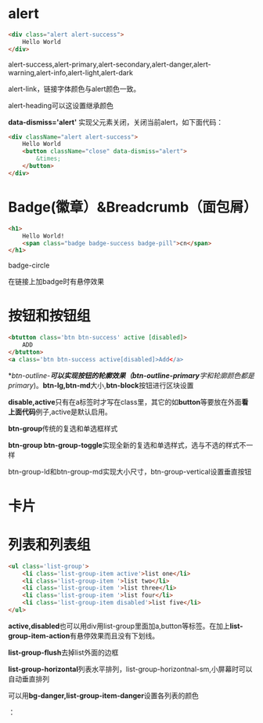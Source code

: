 # alert

```html
<div class="alert alert-success">
    Hello World
</div>
```

alert-success,alert-primary,alert-secondary,alert-danger,alert-warning,alert-info,alert-light,alert-dark

alert-link，链接字体颜色与alert颜色一致。

alert-heading可以这设置继承颜色

**data-dismiss='alert'** 实现父元素关闭，关闭当前alert，如下面代码：

```html
<div className="alert alert-success">
    Hello World
    <button className="close" data-dismiss="alert">
        &times;
    </button>
</div>
```



# Badge(徽章）&Breadcrumb（面包屑）

```html
<h1>
    Hello World!
    <span class="badge badge-success badge-pill">cn</span>
</h1>
```

badge-circle

在链接上加badge时有悬停效果

# 按钮和按钮组

```html
<btutton class='btn btn-success' active [disabled]>
    ADD
</btutton>
<a class='btn btn-success active[disabled]>Add</a>
```

**btn-outline-***可以实现按钮的轮廓效果（btn-outline-primary**字和轮廓颜色都是primary**)。**btn-lg,btn-md**大小,**btn-block**按钮进行区块设置

**disable,active**只有在a标签时才写在class里，其它的如**button**等要放在外面**看上面代码**例子,active是默认启用。

**btn-group**传统的复选和单选框样式

**btn-group btn-group-toggle**实现全新的复选和单选样式，选与不选的样式不一样

btn-group-ld和btn-group-md实现大小尺寸，btn-group-vertical设置垂直按钮

# 卡片







# 列表和列表组

```html
<ul class='list-group'>
    <li class='list-group-item active'>list one</li>
    <li class='list-group-item '>list two</li>
    <li class='list-group-item '>list three</li>
    <li class='list-group-item '>list four</li>
    <li class='list-group-item disabled'>list five</li>
</ul>
```

**active,disabled**也可以用div用list-group里面加a,button等标签。在加上**list-group-item-action**有悬停效果而且没有下划线。

**list-group-flush**去掉list外面的边框

**list-group-horizontal**列表水平排列，list-group-horizontnal-sm,小屏幕时可以自动垂直排列

可以用**bg-danger,list-group-item-danger**设置各列表的颜色

：



